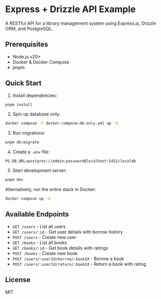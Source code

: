 # Express + Drizzle API Example

A RESTful API for a library management system using Express.js, Drizzle ORM, and PostgreSQL.

## Prerequisites
- Node.js v20+
- Docker & Docker Compose
- pnpm

## Quick Start

1. Install dependencies:
```bash
pnpm install
```

2. Spin up database only:
```bash
docker compose -f docker-compose-db-only.yml up -d
```

3. Run migrations:
```bash
pnpm db:migrate
```

4. Create a `.env` file:

```
PG_DB_URL=postgres://admin:password@localhost:5432/localdb
```

5. Start development server:
```bash
pnpm dev
```

Alternatively, run the entire stack in Docker:
```bash
docker compose up -d
```

## Available Endpoints
- `GET /users` - List all users
- `GET /users/:id` - Get user details with borrow history
- `POST /users` - Create new user
- `GET /books` - List all books
- `GET /books/:id` - Get book details with ratings
- `POST /books` - Create new book
- `POST /users/:userId/borrow/:bookId` - Borrow a book
- `POST /users/:userId/return/:bookId` - Return a book with rating

## License
MIT